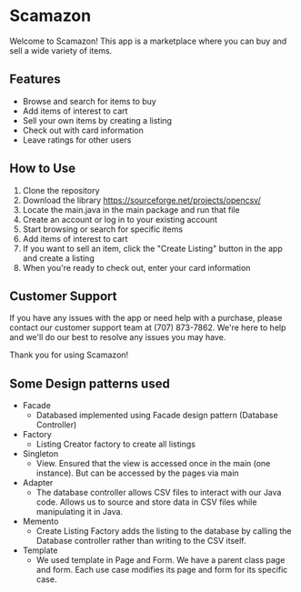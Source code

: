 # Scamazon

Welcome to Scamazon! This app is a marketplace where you can buy and sell a wide variety of items.

## Features

- Browse and search for items to buy
- Add items of interest to cart
- Sell your own items by creating a listing
- Check out with card information
- Leave ratings for other users

## How to Use

1. Clone the repository
2. Download the library https://sourceforge.net/projects/opencsv/ 
3. Locate the main.java in the main package and run that file
4. Create an account or log in to your existing account
3. Start browsing or search for specific items
4. Add items of interest to cart
5. If you want to sell an item, click the "Create Listing" button in the app and create a listing
6. When you're ready to check out, enter your card information

## Customer Support

If you have any issues with the app or need help with a purchase, please contact our customer support team at (707) 873-7862. We're here to help and we'll do our best to resolve any issues you may have.

Thank you for using Scamazon!

## Some Design patterns used
- Facade
  - Databased implemented using Facade design pattern (Database Controller)
- Factory
  - Listing Creator factory to create all listings
- Singleton
  - View. Ensured that the view is accessed once in the main (one instance). But can be accessed by the pages via main
- Adapter
  - The database controller allows CSV files to interact with our Java code. Allows us to source and store data in CSV files while manipulating it in Java.
- Memento
  - Create Listing Factory adds the listing to the database by calling the Database controller rather than writing to the CSV itself.
- Template
  - We used template in Page and Form. We have a parent class page and form. Each use case modifies its page and form for its specific case.
